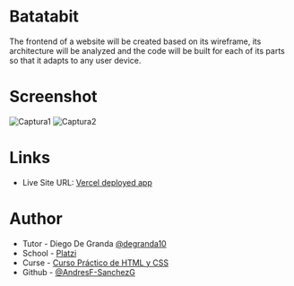 # Batatabit

The frontend of a website will be created based on its wireframe, its architecture will be analyzed and the code will be built for each of its parts so that it adapts to any user device.

# Screenshot

![Captura1](https://github.com/AndresF-SanchezG/proyecto3-batatabit/assets/113924667/b1a5501c-3b9c-40c4-9d8a-435c36d003d6) ![Captura2](https://github.com/AndresF-SanchezG/proyecto3-batatabit/assets/113924667/468dea5f-2de5-49f5-a564-2856af46abec)



# Links

- Live Site URL: [Vercel deployed app](https://proyecto1-clone-google.vercel.app/)

# Author

- Tutor - Diego De Granda [@degranda10](https://twitter.com/degranda10?t=hnoz6IUoxadjVEQux9Zzdw&s=09)
- School - [Platzi](https://www.platzi.com)
- Curse - [Curso Práctico de HTML y CSS](https://platzi.com/cursos/html-practico/)
- Github - [@AndresF-SanchezG](https://github.com/AndresF-SanchezG)
